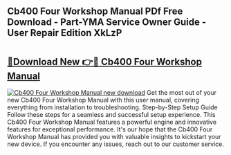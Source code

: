 ## Cb400 Four Workshop Manual PDf Free Download - Part-YMA Service Owner Guide - User Repair Edition XkLzP

# <h2><a href="http://bc82495.oget.top/?id=Cb400+Four+Workshop+Manual">🔗Download New 👉🔴 Cb400 Four Workshop Manual</a></h2>

[![Cb400 Four Workshop Manual new download](https://i.imgur.com/5g1atiW.png)](http://bc82495.oget.top/?id=Cb400+Four+Workshop+Manual)
Get the most out of your new Cb400 Four Workshop Manual with this user manual, covering everything from installation to troubleshooting. Step-by-Step Setup Guide Follow these steps for a seamless and successful setup experience. This Cb400 Four Workshop Manual features a powerful engine and innovative features for exceptional performance. It's our hope that the Cb400 Four Workshop Manual has provided you with valuable insights to kickstart your new device. If you encounter any issues, reach out to our customer service.
